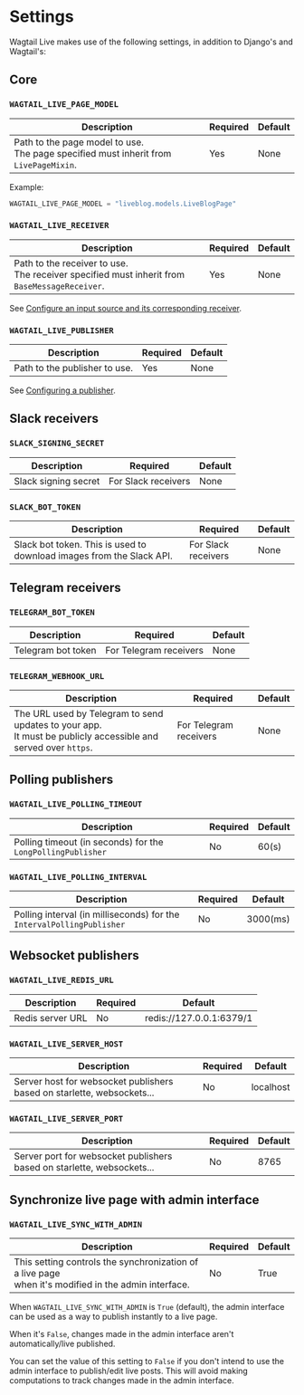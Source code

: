 # Settings

Wagtail Live makes use of the following settings, in addition to Django's and Wagtail's:

## Core
### `WAGTAIL_LIVE_PAGE_MODEL`
| Description                                                                              | Required | Default |
|------------------------------------------------------------------------------------------|----------|---------|
| Path to the page model to use. <br>The page specified must inherit from `LivePageMixin`. | Yes      | None    |

Example:
```python
WAGTAIL_LIVE_PAGE_MODEL = "liveblog.models.LiveBlogPage"
```

### `WAGTAIL_LIVE_RECEIVER`
| Description                                                                                      | Required | Default |
|--------------------------------------------------------------------------------------------------|----------|---------|
| Path to the receiver to use. <br>The receiver specified must inherit from `BaseMessageReceiver`. | Yes      | None    |

See [Configure an input source and its corresponding receiver](../getting_started/tutorial.md#configure-an-input-source-and-its-corresponding-receiver).


### `WAGTAIL_LIVE_PUBLISHER`
| Description                   | Required | Default |
|-------------------------------|----------|---------|
| Path to the publisher to use. | Yes      | None    |

See [Configuring a publisher](../getting_started/tutorial.md#configuring-a-publisher).

## Slack receivers
### `SLACK_SIGNING_SECRET`
| Description          | Required            | Default |
|----------------------|---------------------|---------|
| Slack signing secret | For Slack receivers | None    |


### `SLACK_BOT_TOKEN`
| Description                                                   | Required            | Default |
|---------------------------------------------------------------|---------------------|---------|
| Slack bot token. This is used to download images from the Slack API. | For Slack receivers | None    |

## Telegram receivers
### `TELEGRAM_BOT_TOKEN`
| Description        | Required               | Default |
|--------------------|------------------------|---------|
| Telegram bot token | For Telegram receivers | None    |

### `TELEGRAM_WEBHOOK_URL`
| Description                                                                                                           | Required               | Default |
|-----------------------------------------------------------------------------------------------------------------------|------------------------|---------|
| The URL used by Telegram to send updates to your app.<br>It must be publicly accessible and served over `https`. | For Telegram receivers | None    |

## Polling publishers
### `WAGTAIL_LIVE_POLLING_TIMEOUT`
| Description                                                 | Required | Default |
|-------------------------------------------------------------|----------|---------|
| Polling timeout (in seconds) for the `LongPollingPublisher` | No       | 60(s)   |

### `WAGTAIL_LIVE_POLLING_INTERVAL`
| Description                                                           | Required | Default  |
|-----------------------------------------------------------------------|----------|----------|
| Polling interval (in milliseconds) for the `IntervalPollingPublisher` | No       | 3000(ms) |

## Websocket publishers
### `WAGTAIL_LIVE_REDIS_URL`
| Description      | Required | Default                  |
|------------------|----------|--------------------------|
| Redis server URL | No       | redis://127.0.0.1:6379/1 |

### `WAGTAIL_LIVE_SERVER_HOST`
| Description                                                            | Required | Default   |
|------------------------------------------------------------------------|----------|-----------|
| Server host for websocket publishers based on starlette, websockets... | No       | localhost |

### `WAGTAIL_LIVE_SERVER_PORT`
| Description                                                            | Required | Default |
|------------------------------------------------------------------------|----------|---------|
| Server port for websocket publishers based on starlette, websockets... | No       | 8765    |

## Synchronize live page with admin interface
### `WAGTAIL_LIVE_SYNC_WITH_ADMIN`
| Description                                                                                             | Required | Default |
|---------------------------------------------------------------------------------------------------------|----------|---------|
| This setting controls the synchronization of a live page <br>when it's modified in the admin interface. | No       | True    |

When `WAGTAIL_LIVE_SYNC_WITH_ADMIN` is `True` (default), the admin interface can be used as a way to publish instantly to a live page.

When it's `False`, changes made in the admin interface aren't automatically/live published. 

You can set the value of this setting to `False` if you don't intend to use the admin interface to publish/edit live posts. This will avoid making computations to track changes made in the admin interface.
